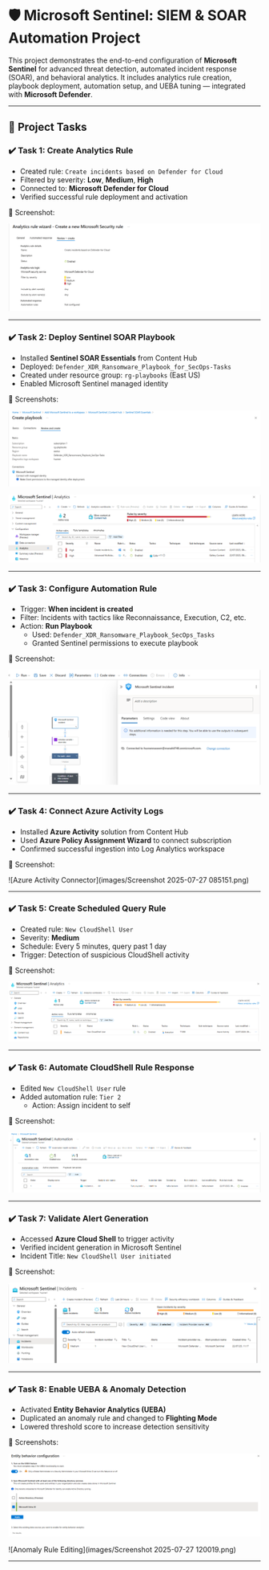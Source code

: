# 🛡️ Microsoft Sentinel: SIEM & SOAR Automation Project

This project demonstrates the end-to-end configuration of **Microsoft Sentinel** for advanced threat detection, automated incident response (SOAR), and behavioral analytics. It includes analytics rule creation, playbook deployment, automation setup, and UEBA tuning — integrated with **Microsoft Defender**.

---

## 🧩 Project Tasks

### ✔️ Task 1: Create Analytics Rule
- Created rule: `Create incidents based on Defender for Cloud`
- Filtered by severity: **Low**, **Medium**, **High**
- Connected to: **Microsoft Defender for Cloud**
- Verified successful rule deployment and activation

📸 Screenshot:  

![Analytics Rule Review](images/Screenshot1.png)

---

### ✔️ Task 2: Deploy Sentinel SOAR Playbook
- Installed **Sentinel SOAR Essentials** from Content Hub
- Deployed: `Defender_XDR_Ransomware_Playbook_for_SecOps-Tasks`
- Created under resource group: `rg-playbooks` (East US)
- Enabled Microsoft Sentinel managed identity

📸 Screenshots:  

![Create Playbook](images/Screenshot3.png) 

![Logic App Designer](images/Screenshot2.png)

---

### ✔️ Task 3: Configure Automation Rule
- Trigger: **When incident is created**
- Filter: Incidents with tactics like Reconnaissance, Execution, C2, etc.
- Action: **Run Playbook**
  - Used: `Defender_XDR_Ransomware_Playbook_SecOps_Tasks`
  - Granted Sentinel permissions to execute playbook

📸 Screenshot:  

![Automation Rule Setup](images/Screenshot4.png)

---

### ✔️ Task 4: Connect Azure Activity Logs
- Installed **Azure Activity** solution from Content Hub
- Used **Azure Policy Assignment Wizard** to connect subscription
- Confirmed successful ingestion into Log Analytics workspace

📸 Screenshot:  

![Azure Activity Connector](images/Screenshot 2025-07-27 085151.png)

---

### ✔️ Task 5: Create Scheduled Query Rule
- Created rule: `New CloudShell User`
- Severity: **Medium**
- Schedule: Every 5 minutes, query past 1 day
- Trigger: Detection of suspicious CloudShell activity

📸 Screenshot:  

![Scheduled Query Rule](images/Screenshot6.png)

---

### ✔️ Task 6: Automate CloudShell Rule Response
- Edited `New CloudShell User` rule
- Added automation rule: `Tier 2`
  - Action: Assign incident to self

📸 Screenshot:  

![Assigned Automation Rule](images/Screenshot5.png)

---

### ✔️ Task 7: Validate Alert Generation
- Accessed **Azure Cloud Shell** to trigger activity
- Verified incident generation in Microsoft Sentinel
- Incident Title: `New CloudShell User initiated`

📸 Screenshot:  

![Incident Triggered](images/Screenshot7.png)

---

### ✔️ Task 8: Enable UEBA & Anomaly Detection
- Activated **Entity Behavior Analytics (UEBA)**
- Duplicated an anomaly rule and changed to **Flighting Mode**
- Lowered threshold score to increase detection sensitivity

📸 Screenshots:  

![UEBA Settings](images/Screenshot%202025-07-27%20115533.png)



![Anomaly Rule Editing](images/Screenshot 2025-07-27 120019.png)

---
